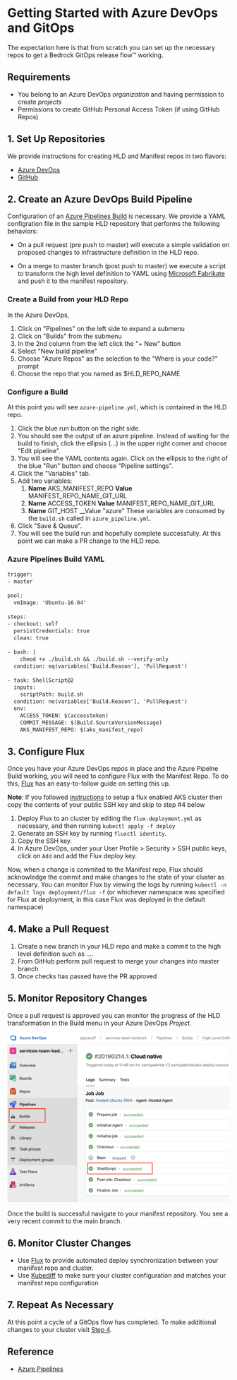 # Getting Started with Azure DevOps and GitOps  
The expectation here is that from scratch you can set up the necessary repos to get a Bedrock GitOps release flow™ working. 

## Requirements
+ You belong to an Azure DevOps _organization_ and having permission to create _projects_
+ Permissions to create GitHub Personal Access Token (if using GitHub Repos)

## 1. Set Up Repositories

We provide instructions for creating HLD and Manifest repos in two flavors:
* [Azure DevOps](ADORepos.md)
* [GitHub](GitHubRepos.md)

## 2. Create an Azure DevOps Build Pipeline

Configuration of an [Azure Pipelines Build](https://docs.microsoft.com/en-us/azure/devops/pipelines/get-started/key-pipelines-concepts?toc=/azure/devops/pipelines/toc.json&bc=/azure/devops/boards/pipelines/breadcrumb/toc.json&view=azure-devops) is necessary. We provide a YAML configration file in the sample HLD repository that performs the following behaviors:

+ On a pull request (pre push to master) will execute a simple validation on proposed changes to infrastructure definition in the HLD repo.

+ On a merge to master branch (post push to master) we execute a script to transform the high level definition to YAML using [Microsoft Fabrikate](https://github.com/Microsoft/fabrikate) and push it to the manifest repository.

### Create a Build from your HLD Repo

In the Azure DevOps,
1. Click on "Pipelines" on the left side to expand a submenu
2. Click on "Builds" from the submenu
3. In the 2nd column from the left click the "+ New" button
4. Select "New build pipeline"
5. Choose "Azure Repos" as the selection to the "Where is your code?" prompt
6. Choose the repo that you named as $HLD_REPO_NAME

### Configure a Build

At this point you will see `azure-pipeline.yml`, which is contained in the HLD repo.
1. Click the blue run button on the right side.
2. You should see the output of an azure pipeline. Instead of waiting for the build to finish, click the ellipsis (...) in the upper right corner and choose "Edit pipeline".
3. You will see the YAML contents again. Click on the ellipsis to the right of the blue "Run" button and choose "Pipeline settings".
4. Click the "Variables" tab.
5. Add two variables:
    1. __Name__ AKS_MANIFEST_REPO __Value__ MANIFEST_REPO_NAME_GIT_URL
    2. __Name__ ACCESS_TOKEN __Value__ MANIFEST_REPO_NAME_GIT_URL
    3. __Name__ GIT_HOST __Value "azure"
    These variables are consumed by the `build.sh` called in `azure_pipeline.yml`.
6. Click "Save & Queue".
7. You will see the build run and hopefully complete successfully. At this point we can make a PR change to the HLD repo.

### Azure Pipelines Build YAML
```
trigger:
- master

pool:
  vmImage: 'Ubuntu-16.04'

steps:
- checkout: self
  persistCredentials: true
  clean: true

- bash: |
    chmod +x ./build.sh && ./build.sh --verify-only
  condition: eq(variables['Build.Reason'], 'PullRequest')

- task: ShellScript@2
  inputs:
    scriptPath: build.sh
  condition: ne(variables['Build.Reason'], 'PullRequest')
  env:
    ACCESS_TOKEN: $(accesstoken)
    COMMIT_MESSAGE: $(Build.SourceVersionMessage)
    AKS_MANIFEST_REPO: $(aks_manifest_repo)

```
## 3. Configure Flux

Once you have your Azure DevOps repos in place and the Azure Pipelne Build working, you will need to configure Flux with the Manifest Repo. To do this, [Flux](https://github.com/weaveworks/flux/blob/master/site/get-started.md) has an easy-to-follow guide on setting this up.

__Note__: If you followed [instructions](../../cluster/README.md#setting-up-gitops-repository-for-flux) to setup a flux enabled AKS cluster then copy the contents of your public SSH key and skip to step #4 below

1. Deploy Flux to an cluster by editing the `flux-deployment.yml` as necessary, and then running `kubectl apply -f deploy`
2. Generate an SSH key by running `fluxctl identity`.
3. Copy the SSH key.
4. In Azure DevOps, under your User Profile > Security > SSH public keys, click on `Add` and add the Flux deploy key.

Now, when a change is commited to the Manifest repo, Flux should acknowledge the commit and make changes to the state of your cluster as necessary. You can monitor Flux by viewing the logs by running `kubectl -n default logs deployment/flux -f` (or whichever namespace was specified for Flux at deployment, in this case Flux was deployed in the default namespace)

## 4. Make a Pull Request
1. Create a new branch in your HLD repo and make a commit to the high level definition such as ....
2. From GitHub perform pull request to merge your changes into master branch
3. Once checks has passed have the PR approved 

## 5. Monitor Repository Changes
Once a pull request is approved you can monitor the progress of the HLD transformation in the Build menu in your Azure DevOps _Project_.

![ADO Build](images/ADO_builds.png)

Once the build is successful navigate to your manifest repository. You see a very recent commit to the main branch.

## 6. Monitor Cluster Changes

* Use [Flux](https://github.com/weaveworks/flux/blob/master/site/get-started.md#confirm-the-change-landed) to provide automated deploy synchronization between your manifest repo and cluster. 
* Use [Kubediff](https://github.com/weaveworks/kubediff) to make sure your cluster configuration and matches your manifest repo configuration

## 7. Repeat As Necessary
At this point a cycle of a GitOps flow has completed. To make additional changes to your cluster visit [Step 4](#4-make-a-pull-request). 

## Reference
* [Azure Pipelines](https://docs.microsoft.com/en-us/azure/devops/pipelines/get-started/what-is-azure-pipelines?toc=/azure/devops/pipelines/toc.json&bc=/azure/devops/boards/pipelines/breadcrumb/toc.json&view=azure-devops)
